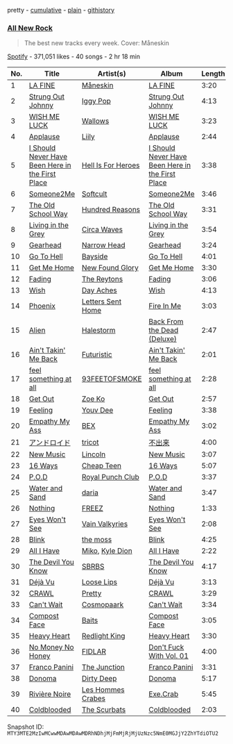 pretty - [cumulative](/playlists/cumulative/37i9dQZF1DWZryfp6NSvtz.md) - [plain](/playlists/plain/37i9dQZF1DWZryfp6NSvtz) - [githistory](https://github.githistory.xyz/mackorone/spotify-playlist-archive/blob/main/playlists/plain/37i9dQZF1DWZryfp6NSvtz)

### [All New Rock](https://open.spotify.com/playlist/37i9dQZF1DWZryfp6NSvtz)

> The best new tracks every week\. Cover: Måneskin

[Spotify](https://open.spotify.com/user/spotify) - 371,051 likes - 40 songs - 2 hr 18 min

| No. | Title | Artist(s) | Album | Length |
|---|---|---|---|---|
| 1 | [LA FINE](https://open.spotify.com/track/6DPE8tGV9lzKALNnvuY9dS) | [Måneskin](https://open.spotify.com/artist/0lAWpj5szCSwM4rUMHYmrr) | [LA FINE](https://open.spotify.com/album/5eZ98aKCgAQmEYNtueCoJK) | 3:20 |
| 2 | [Strung Out Johnny](https://open.spotify.com/track/3bztP3gif7mrJ1LidczGWu) | [Iggy Pop](https://open.spotify.com/artist/33EUXrFKGjpUSGacqEHhU4) | [Strung Out Johnny](https://open.spotify.com/album/3U6B7Thb2LXZjhV47KTqmm) | 4:13 |
| 3 | [WISH ME LUCK](https://open.spotify.com/track/3jOguPISqOdYbXW3AEfaIi) | [Wallows](https://open.spotify.com/artist/0NIPkIjTV8mB795yEIiPYL) | [WISH ME LUCK](https://open.spotify.com/album/2WQyNqZQwbO16FHAr6vVZS) | 3:23 |
| 4 | [Applause](https://open.spotify.com/track/3vTehy2tTrXyEeOieYFEAd) | [Liily](https://open.spotify.com/artist/2asx6eXv9qzj5rA0ESrdO3) | [Applause](https://open.spotify.com/album/6QOI3b1Lj3eaSzBwVir0s4) | 2:44 |
| 5 | [I Should Never Have Been Here in the First Place](https://open.spotify.com/track/12bZU3tBQ9nYM7dQ4jXedL) | [Hell Is For Heroes](https://open.spotify.com/artist/1vrwXqSGdLsWtvIev4H0WH) | [I Should Never Have Been Here in the First Place](https://open.spotify.com/album/5EJYQKoXkL65TZOYWD6GQ4) | 3:38 |
| 6 | [Someone2Me](https://open.spotify.com/track/3cPIiiz4XKW8J8tXz1VhoP) | [Softcult](https://open.spotify.com/artist/13pYXGtaLO9d06VrXX4Aw0) | [Someone2Me](https://open.spotify.com/album/2y4iO77bOYy8MH5PKk9y3n) | 3:46 |
| 7 | [The Old School Way](https://open.spotify.com/track/2s03Z86G09dg3K0ogdwcjR) | [Hundred Reasons](https://open.spotify.com/artist/5jcIIICg01zIq8InYieJ5w) | [The Old School Way](https://open.spotify.com/album/0cpDwmTqLL5iqiSCofJb1d) | 3:31 |
| 8 | [Living in the Grey](https://open.spotify.com/track/1KUnVcYDSrX4VrBrEsFGYp) | [Circa Waves](https://open.spotify.com/artist/6hl5k4gLl1p3sjhHcb57t2) | [Living in the Grey](https://open.spotify.com/album/03ugnHlnMTFRZBKUz7RGzN) | 3:54 |
| 9 | [Gearhead](https://open.spotify.com/track/0cEBDdBtmvQJXLgIEbtOEM) | [Narrow Head](https://open.spotify.com/artist/4g6ODwOQYRZLsP89kEoBIu) | [Gearhead](https://open.spotify.com/album/2YuR8K2alQaOo7TPdyJlhP) | 3:24 |
| 10 | [Go To Hell](https://open.spotify.com/track/6QjZM70zIx7OOHwOZ75itg) | [Bayside](https://open.spotify.com/artist/51J0q8S7W3kIEYHQi3EPqk) | [Go To Hell](https://open.spotify.com/album/4a4NVlJGkVNaYG6F2eOgMu) | 4:01 |
| 11 | [Get Me Home](https://open.spotify.com/track/7dGXVpFugwNnH0GO5W7Fqd) | [New Found Glory](https://open.spotify.com/artist/4ghjRm4M2vChDfTUycx0Ce) | [Get Me Home](https://open.spotify.com/album/3IG4fRS5ULUtDo3zguUIXS) | 3:30 |
| 12 | [Fading](https://open.spotify.com/track/3PTwnUE0HTAvBnhiqFVi9Y) | [The Reytons](https://open.spotify.com/artist/3RHoFGKe6KE3LLml7ujPKJ) | [Fading](https://open.spotify.com/album/0yNfE1sA8oc97MG7DoVRnq) | 3:06 |
| 13 | [Wish](https://open.spotify.com/track/4UvH8e21lbc9WNxl9UR40G) | [Day Aches](https://open.spotify.com/artist/6fKJtGQ4ACpLgs1cqOMx3H) | [Wish](https://open.spotify.com/album/4xJqQkFgmr5hXNFJmJecXS) | 4:13 |
| 14 | [Phoenix](https://open.spotify.com/track/3elwEE45122jWWBWn8QKD0) | [Letters Sent Home](https://open.spotify.com/artist/6VS6UnMmEtkcyYumRHZUI1) | [Fire In Me](https://open.spotify.com/album/1ekJgtI3JLYMSg6SVbIZJv) | 3:03 |
| 15 | [Alien](https://open.spotify.com/track/5hJPRHP2VJxJ24Zg1Tlbn3) | [Halestorm](https://open.spotify.com/artist/6om12Ev5ppgoMy3OYSoech) | [Back From the Dead \(Deluxe\)](https://open.spotify.com/album/4o4YBwtC9qWnEUssNaPzuW) | 2:47 |
| 16 | [Ain't Takin' Me Back](https://open.spotify.com/track/7EgfWxRxqq6CJdt3CYmDnU) | [Futuristic](https://open.spotify.com/artist/5Z5jUyiNvFaqp0EVyLNf0p) | [Ain't Takin' Me Back](https://open.spotify.com/album/5hw1THIzZ1ssVjdV3dDRY7) | 2:01 |
| 17 | [feel something at all](https://open.spotify.com/track/1QdFmLI6BdG9JVMMfJuWsd) | [93FEETOFSMOKE](https://open.spotify.com/artist/0plNgbIlOc13T8ot3vyK79) | [feel something at all](https://open.spotify.com/album/0hFsv0cHXJTjjXIAxWHVWe) | 2:28 |
| 18 | [Get Out](https://open.spotify.com/track/5uBaGInzSVrGJgSAtuKS5D) | [Zoe Ko](https://open.spotify.com/artist/493xhO4GiL1eOhWUBt8CzZ) | [Get Out](https://open.spotify.com/album/2RU12bH32SaH6yrz5kDFx2) | 2:57 |
| 19 | [Feeling](https://open.spotify.com/track/73tqtULumqSsGZ9wpTDTmK) | [Youv Dee](https://open.spotify.com/artist/5P3mgWx3KvnURMhlVm5pMS) | [Feeling](https://open.spotify.com/album/61yAXlU5EH5wWHZYTBvHnB) | 3:38 |
| 20 | [Empathy My Ass](https://open.spotify.com/track/4uuyKzULwc4cmXJDHGzF29) | [BEX](https://open.spotify.com/artist/3uqAKGSytLJJuLy4BPlY38) | [Empathy My Ass](https://open.spotify.com/album/3ib6m6kJEhcwUsJC2sE7EQ) | 3:02 |
| 21 | [アンドロイド](https://open.spotify.com/track/1k3hdwtmjxdBUL6osBVsFL) | [tricot](https://open.spotify.com/artist/5IKKS7LhpdlmMwqIagqf3f) | [不出来](https://open.spotify.com/album/0jUAT2Y1TzQf6ScjVJFKQy) | 4:00 |
| 22 | [New Music](https://open.spotify.com/track/7ASNJ8RJa69MW1fSg5iIlO) | [Lincoln](https://open.spotify.com/artist/6RcxmUOBnyAQr2rRsNfQI5) | [New Music](https://open.spotify.com/album/0m9lqjbl8R6kWhsFD4UrOM) | 3:07 |
| 23 | [16 Ways](https://open.spotify.com/track/1KyNW1ye1x7umppbABnu5z) | [Cheap Teen](https://open.spotify.com/artist/0X6Rbb4fyZbLfdz3oNhnOX) | [16 Ways](https://open.spotify.com/album/3yj5WmGNu9sUGl9f5VVgrA) | 5:07 |
| 24 | [P.O.D](https://open.spotify.com/track/3UEUVS6vG8UIuHteAjFG2v) | [Royal Punch Club](https://open.spotify.com/artist/6J5HFxZA6piBza0YMNAJPt) | [P.O.D](https://open.spotify.com/album/1P08tmzSSrmAxyNB4JtI9e) | 3:37 |
| 25 | [Water and Sand](https://open.spotify.com/track/7sNDYUjblfsIZWhgNRwWmC) | [daria](https://open.spotify.com/artist/44dVdbbHLKb31Q5V8LPi67) | [Water and Sand](https://open.spotify.com/album/1NkSNRtUEozJJGVxgj20DC) | 3:47 |
| 26 | [Nothing](https://open.spotify.com/track/1rnHe2Pi76SGzyoYvXRBcb) | [FREEZ](https://open.spotify.com/artist/28vV7h4PvbAFJGNhkQQOE0) | [Nothing](https://open.spotify.com/album/4gb7fCkDqvfH5Xe5Dex8Md) | 1:33 |
| 27 | [Eyes Won't See](https://open.spotify.com/track/6ozR2AD2ZhTTedC0o1MEPG) | [Vain Valkyries](https://open.spotify.com/artist/2NMfkZdWVg1LFSQRYMoAI7) | [Eyes Won't See](https://open.spotify.com/album/3cTDYIYqQChC0roeEcFAo0) | 2:08 |
| 28 | [Blink](https://open.spotify.com/track/22rEAnPqaPscewQeBHVUX4) | [the moss](https://open.spotify.com/artist/4wPeDqxPKkBN50kr8XhEma) | [Blink](https://open.spotify.com/album/5w2sFmpSZoeWlOtMYj3qUD) | 4:25 |
| 29 | [All I Have](https://open.spotify.com/track/1RWM1cbjpZkePBkFYgfI9P) | [Miko](https://open.spotify.com/artist/5asP5PYlJdyHHpFdVAw9kn), [Kyle Dion](https://open.spotify.com/artist/5qfkUSH3ip5dD2eEPhjkT3) | [All I Have](https://open.spotify.com/album/1qeuBrPJGk6XMqWoMQV98B) | 2:22 |
| 30 | [The Devil You Know](https://open.spotify.com/track/3bepkfcCC8QaJXbCcJVSW0) | [SBRBS](https://open.spotify.com/artist/4Ev1vDMIcytBZ84u8Hz2S3) | [The Devil You Know](https://open.spotify.com/album/2rICXkTxsFV54iRlHfczJY) | 4:17 |
| 31 | [Déjà Vu](https://open.spotify.com/track/4srmtR6Av8pSQU4GxFC09c) | [Loose Lips](https://open.spotify.com/artist/0n5RkUf3LWm4kBn5i1OeND) | [Déjà Vu](https://open.spotify.com/album/1tDMG6e9J6B3OUwatAq4L4) | 3:13 |
| 32 | [CRAWL](https://open.spotify.com/track/4SCKrgjJZUCiXc7TARicXH) | [Pretty](https://open.spotify.com/artist/5IjTJxqya7T44SsTYNewCO) | [CRAWL](https://open.spotify.com/album/4FdaeOlM6vVzGHkmGAFZtx) | 3:29 |
| 33 | [Can't Wait](https://open.spotify.com/track/1hhBAsb37DIoVQAgOgjVd1) | [Cosmopaark](https://open.spotify.com/artist/29ArX70lbbZc2CfnbAAy5L) | [Can't Wait](https://open.spotify.com/album/6i5SB6LiZyHouxLdnqTJmT) | 3:34 |
| 34 | [Compost Face](https://open.spotify.com/track/1Mb9QSfGVmcA8gNbImgg8P) | [Baits](https://open.spotify.com/artist/4HUALyDksgCev2Td6iP7WB) | [Compost Face](https://open.spotify.com/album/4WY02svgwHa2TTinPvyZY0) | 3:05 |
| 35 | [Heavy Heart](https://open.spotify.com/track/4w2Cq9QgAezkfDnkxiClN2) | [Redlight King](https://open.spotify.com/artist/6hha7AM7ao3kNpN0VwOXgD) | [Heavy Heart](https://open.spotify.com/album/65v5v9HPt26oJ5qLgnifQG) | 3:30 |
| 36 | [No Money No Honey](https://open.spotify.com/track/3oMEFW9FvfAyWZdt5T1AhR) | [FIDLAR](https://open.spotify.com/artist/3P6duIn7oHeiBACZfYeNud) | [Don't Fuck With Vol\. 01](https://open.spotify.com/album/6UfRphyaQTsZAYnV5zklXR) | 4:00 |
| 37 | [Franco Panini](https://open.spotify.com/track/2rs9NJEszvoO27Y7nOtseo) | [The Junction](https://open.spotify.com/artist/2cqOnMxNuwhIwkMQBgj5J2) | [Franco Panini](https://open.spotify.com/album/6xYnxLBEx4JjuS7Bm7Ocur) | 3:31 |
| 38 | [Donoma](https://open.spotify.com/track/4lw5rfuAMueIYeiBnJZld7) | [Dirty Deep](https://open.spotify.com/artist/4XoAOMv60D4FylIqui9WGE) | [Donoma](https://open.spotify.com/album/5sP0MYJ5Fv7DE62DvXA3oQ) | 5:17 |
| 39 | [Rivière Noire](https://open.spotify.com/track/4ucoD6ujOsJhycXGdEgtcJ) | [Les Hommes Crabes](https://open.spotify.com/artist/4ULwrrKmZDTybXbNDC3xGL) | [Exe.Crab](https://open.spotify.com/album/7vaZuJwlXnDBmFLtpkoA8W) | 5:45 |
| 40 | [Coldblooded](https://open.spotify.com/track/6ttVgUvfahHGsuyROn3vfB) | [The Scurbats](https://open.spotify.com/artist/4d8AvpY3Yxd7OitgKNnqGw) | [Coldblooded](https://open.spotify.com/album/2cozkJTxZVl5OmftKW5Toj) | 2:03 |

Snapshot ID: `MTY3MTE2MzIwMCwwMDAwMDAwMDRhNDhjMjFmMjRjMjUzNzc5NmE0MGJjY2ZhYTdiOTU2`
